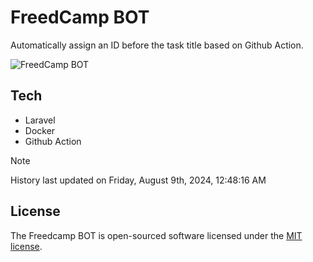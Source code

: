 # FreedCamp BOT

Automatically assign an ID before the task title based on Github Action.

![FreedCamp BOT](https://repository-images.githubusercontent.com/737932867/7d34798b-2680-471c-b089-a78a718d3d6a)

## Tech

- Laravel
- Docker
- Github Action

> [!NOTE]  
> History last updated on Friday, August 9th, 2024, 12:48:16 AM

## License

The Freedcamp BOT is open-sourced software licensed under the [MIT license](https://opensource.org/licenses/MIT).
